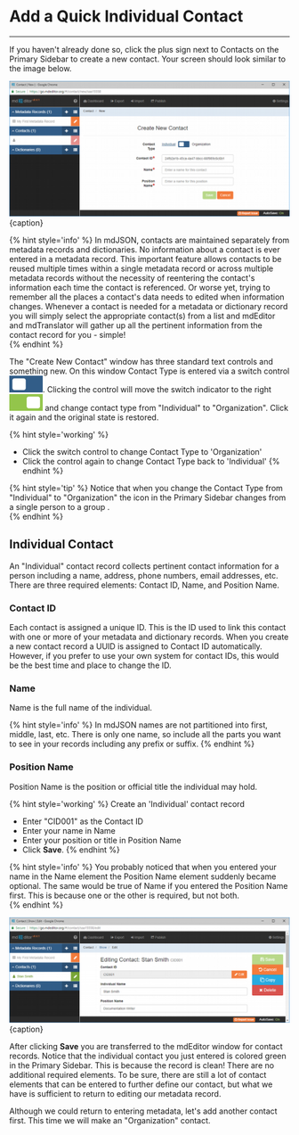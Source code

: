 # Add a Quick Individual Contact 
---

If you haven't already done so, click the plus sign next to Contacts on the <span class="md-window">Primary Sidebar</span> to create a new contact.  Your screen should look similar to the image below.

![Create New Contact Window](/assets/get-started/new-contact-ind-1.png){caption}

{% hint style='info' %}
  In mdJSON, contacts are maintained separately from metadata records and dictionaries.  No information about a contact is ever entered in a metadata record.  This important feature allows contacts to be reused multiple times within a single metadata record or across multiple metadata records without the necessity of reentering the contact's information each time the contact is referenced.  Or worse yet, trying to remember all the places a contact's data needs to edited when information changes.  Whenever a contact is needed for a metadata or dictionary record you will simply select the appropriate contact(s) from a list and mdEditor and mdTranslator will gather up all the pertinent information from the contact record for you - simple!  
{% endhint %}

The "Create New Contact" window has three standard text controls and something new.  On this window <span class="md-element">Contact Type</span> is entered via a switch control ![](/assets/bullets/switch-left.png).  Clicking the control will move the switch indicator to the right ![](/assets/bullets/switch-right.png) and change <span class="md-element">contact type</span> from "Individual" to "Organization".  Click it again and the original state is restored.  

{% hint style='working' %}
  * Click the switch control to change <span class="md-element">Contact Type</span> to 'Organization'
  * Click the control again to change <span class="md-element">Contact Type</span> back to 'Individual'
{% endhint %} 

{% hint style='tip' %}
  Notice that when you change the <span class="md-element">Contact Type</span> from "Individual" to "Organization" the icon in the <span class="md-window">Primary Sidebar</span> changes from a single person <i class="fa fa-user"> </i> to a group <i class="fa fa-users"> </i>.  
{% endhint %}

## Individual Contact

An "Individual" contact record collects pertinent contact information for a person including a name, address, phone numbers, email addresses, etc.  There are three required elements: <span class="md-element">Contact ID</span>, <span class="md-element">Name</span>, and <span class="md-element">Position Name</span>.

### Contact ID <i class="fa fa-asterisk required" title="Required"> </i>

Each contact is assigned a unique ID.  This is the ID used to link this contact with one or more of your metadata and dictionary records.  When you create a new contact record a UUID is assigned to <span class="md-element">Contact ID</span> automatically.  However, if you prefer to use your own system for contact IDs, this would be the best time and place to change the ID. 

### Name <i class="fa fa-asterisk required" title="Required"> </i>

<span class="md-element">Name</span> is the full name of the individual.  

{% hint style='info' %}
  In mdJSON names are not partitioned into first, middle, last, etc.  There is only one name, so include all the parts you want to see in your records including any prefix or suffix.
{% endhint %} 

### Position Name <i class="fa fa-asterisk required" title="Required"> </i>

<span class="md-element">Position Name</span> is the position or official title the individual may hold. 

{% hint style='working' %}
  Create an 'Individual' contact record
  * Enter "CID001" as the <span class="md-element">Contact ID</span>
  * Enter your name in <span class="md-element">Name</span>
  * Enter your position or title in <span class="md-element">Position Name</span>
  * Click <strong><span class="btn btn-success btn-sm"> <i class="fa fa-floppy-o"> </i> Save</span></strong>.
{% endhint %}

{% hint style='info' %}
  You probably noticed that when you entered your name in the <span class="md-element">Name</span> element the <span class="md-element">Position Name</span> element suddenly became optional.  The same would be true of <span class="md-element">Name</span> if you entered the <span class="md-element">Position Name</span> first.  This is because one or the other is required, but not both.  
{% endhint %}

![Create New Contact Window](/assets/get-started/new-contact-ind-2.png){caption}

After clicking <strong><span class="btn btn-success btn-sm"> <i class="fa fa-floppy-o"> </i> Save</span></strong> you are transferred to the mdEditor window for contact records.  Notice that the individual contact you just entered is colored green in the <span class="md-window">Primary Sidebar</span>.  This is because the record is clean!  There are no additional required elements.  To be sure, there are still a lot of contact elements that can be entered to further define our contact, but what we have is sufficient to return to editing our metadata record.  

Although we could return to entering metadata, let's add another contact first.  This time we will make an "Organization" contact. 
